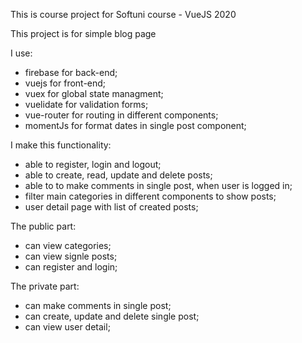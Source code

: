 This is course project for Softuni course - VueJS 2020

This project is for simple blog page

I use:

- firebase for back-end;
- vuejs for front-end;
- vuex for global state managment;
- vuelidate for validation forms;
- vue-router for routing in different components;
- momentJs for format dates in single post component;

 
I make this functionality:

- able to register, login and logout;
- able to create, read, update and delete posts;
- able to to make comments in single post, when user is logged in;
- filter main categories in different components to show posts;
- user detail page with list of created posts;

The public part:

- can view categories;
- can view signle posts;
- can register and login;

The private part:

- can make comments in single post;
- can create, update and delete single post;
- can view user detail;